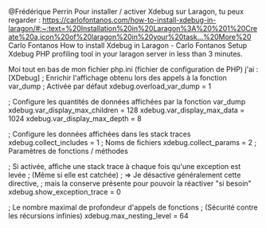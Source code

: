 @Frédérique Perrin Pour installer / activer Xdebug sur Laragon, tu peux regarder : https://carlofontanos.com/how-to-install-xdebug-in-laragon/#:~:text=%20Installation%20in%20Laragon%3A%20%201%20Create%20a,icon%20of%20laragon%20in%20your%20task...%20More%20
Carlo Fontanos
How to install Xdebug in Laragon - Carlo Fontanos
Setup Xdebug PHP profiling tool in your laragon server in less than 3 minutes.


Moi tout en bas de mon fichier php.ini (fichier de configuration de PHP) j'ai : 
[XDebug]
; Enrichir l'affichage obtenu lors des appels à la fonction var_dump
; Activée par défaut
xdebug.overload_var_dump = 1

; Configure les quantités de données affichées par la fonction var_dump
xdebug.var_display_max_children = 128
xdebug.var_display_max_data = 1024
xdebug.var_display_max_depth = 8

; Configure les données affichées dans les stack traces
xdebug.collect_includes = 1     ; Noms de fichiers
xdebug.collect_params = 2       ; Paramètres de fonctions / méthodes

; Si activée, affiche une stack trace à chaque fois qu'une exception est levée
; (Même si elle est catchée)
; => Je désactive généralement cette directive,
; mais la conserve présente pour pouvoir la réactiver "si besoin"
xdebug.show_exception_trace = 0

; Le nombre maximal de profondeur d'appels de fonctions
; (Sécurité contre les récursions infinies)
xdebug.max_nesting_level = 64